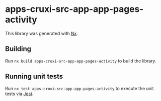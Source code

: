 # apps-cruxi-src-app-app-pages-activity

This library was generated with [Nx](https://nx.dev).

## Building

Run `nx build apps-cruxi-src-app-app-pages-activity` to build the library.

## Running unit tests

Run `nx test apps-cruxi-src-app-app-pages-activity` to execute the unit tests via [Jest](https://jestjs.io).
